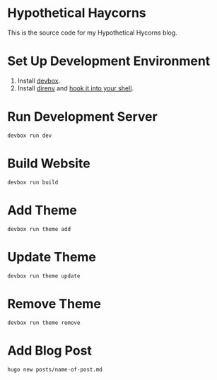 # Hypothetical Haycorns

This is the source code for my Hypothetical Hycorns blog.

# Set Up Development Environment

1. Install [devbox](https://www.jetpack.io/devbox).
2. Install [direnv](https://direnv.net) and [hook it into your shell](https://direnv.net/docs/hook.html).

# Run Development Server

```shell
devbox run dev
```

# Build Website

```shell
devbox run build
```

# Add Theme

```shell
devbox run theme add
```

# Update Theme

```shell
devbox run theme update
```

# Remove Theme

```shell
devbox run theme remove
```

# Add Blog Post

```shell
hugo new posts/name-of-post.md
```
